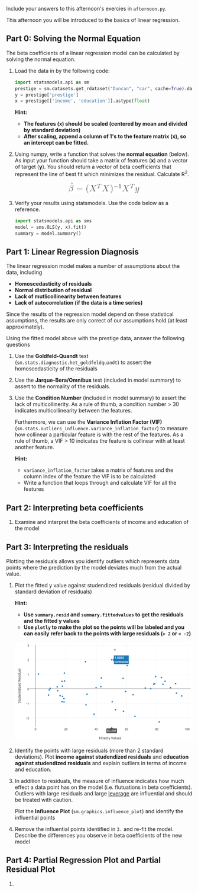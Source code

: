 Include your answers to this afternoon's exercies in `afternoon.py`.

This afternoon you will be introduced to the basics of linear regression.

## Part 0: Solving the Normal Equation

The beta coefficients of a linear regression model can be calculated by
solving the normal equation. 


1. Load the data in by the following code:

   ```python 
   import statsmodels.api as sm
   prestige = sm.datasets.get_rdataset("Duncan", "car", cache=True).data
   y = prestige['prestige']
   x = prestige[['income', 'education']].astype(float)
   ```
   
   **Hint:**
   - **The features (x) should be scaled (centered by mean and divided by standard deviation)**
   - **After scaling, append a column of 1's to the feature matrix (x),
     so an intercept can be fitted.**


2. Using numpy, write a function that solves the **normal equation** (below).
   As input your function should take a matrix of features (**x**) and
   a vector of target (**y**). You should return a vector of beta coefficients 
   that represent the line of best fit which minimizes the residual. 
   Calculate  R<sup>2</sup>. 
   
   <div align="center">
      <img height="30" src="images/normal_equation.png">
   </div>

3. Verify your results using statsmodels. Use the code below as a reference.
   ```python
   import statsmodels.api as sms
   model = sms.OLS(y, x).fit()
   summary = model.summary()
   ```

## Part 1: Linear Regression Diagnosis

The linear regression model makes a number of assumptions about the data, including 

- **Homoscedasticity of residuals**
- **Normal distribution of residual**
- **Lack of mutlicollinearity between features**
- **Lack of autocorrelation (if the data is a time series)**

Since the results of the regression model depend on these statistical assumptions, the 
results are only correct of our assumptions hold (at least approximately).

Using the fitted model above with the prestige data, answer the following questions

1. Use the **Goldfeld-Quandt** test (`sm.stats.diagnostic.het_goldfeldquandt`) to 
   assert the homoscedasticity of the residuals

2. Use the **Jarque-Bera/Omnibus** test (included in model summary) to assert to the 
   normality of the residuals. 
     
3. Use the **Condition Number** (included in model summary) to assert the lack of multicollinerity.
   As a rule of thumb, a condition number > 30 indicates multicollinearity between the features.
   
   Furthermore, we can use the **Variance Inflation Factor (VIF)** 
   (`sm.stats.outliers_influence.variance_inflation_factor`) to measure how collinear a particular 
   feature is with the rest of the features. As a rule of thumb, a VIF > 10 indicates the feature is
   collinear with at least another feature.
   
   **Hint:**
   - `variance_inflation_factor` takes a matrix of features and the column index of the feature the VIF
     is to be calculated
   - Write a function that loops through and calculate VIF for all the features
   
## Part 2: Interpreting beta coefficients

1. Examine and interpret the beta coefficients of income and education of the model 
   
## Part 3: Interpreting the residuals 

Plotting the residuals allows you identify outliers which represents data points where
the prediction by the model deviates much from the actual value.

1. Plot the fitted y value against studendized residuals (residual divided by standard deviation of residuals)
   
   **Hint:** 
   - **Use `summary.resid` and `summary.fittedvalues` to get the 
     residuals and the fitted y values**
   - **Use `plotly` to make the plot so the points will be labeled and 
     you can easily refer back to the points with large residuals 
     (`> 2` or `< -2`)**
   
   <br>
   
   <div align="center">
      <img width="650" src="images/plotly_resid.png">
   </div>

2. Identify the points with large residuals (more than 2 standard deviations).
   Plot **income against studendized residuals** and **education against studendized residuals**
   and explain outliers in terms of income and education.
   
3. In addition to residuals, the measure of influence indicates how much effect a data point has on
   the model (i.e. flutuations in beta coefficients). Outliers with large residuals and large 
   [leverage](http://en.wikipedia.org/wiki/Cook%27s_distance) are influential and should be treated 
   with caution.
   
   Plot the **Influence Plot** (`sm.graphics.influence_plot`) and identify the influential points
   
4. Remove the influential points identified in `3.` and re-fit the model. Describe the differences 
   you observe in beta coefficients of the new model 


## Part 4: Partial Regression Plot and Partial Residual Plot

1. 